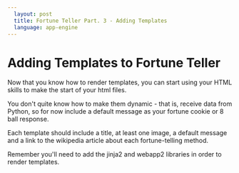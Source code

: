 ```yaml
---
  layout: post
  title: Fortune Teller Part. 3 - Adding Templates
  language: app-engine
---
```

# Adding Templates to Fortune Teller

Now that you know how to render templates, you can start using your HTML skills to make the start of your html files.

You don't quite know how to make them dynamic - that is, receive data from Python, so for now include a default message as your fortune cookie or 8 ball response.

Each template should include a title, at least one image, a default message and a link to the wikipedia article about each fortune-telling method.

Remember you'll need to add the jinja2 and webapp2 libraries in order to render templates.
